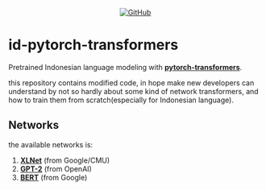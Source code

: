 <p align="center">
    <a href="https://github.com/drr3d/id-pytorch-transformers/blob/master/LICENSE">
        <img alt="GitHub" src="https://img.shields.io/badge/license-Apache%202-blue">
    </a>
</p>

# id-pytorch-transformers
Pretrained Indonesian language modeling with **[pytorch-transformers](https://github.com/huggingface/transformers)**.

this repository contains modified code, in hope make new developers can understand by not so hardly about some kind of network transformers, and how to train them from scratch(especially for Indonesian language).

## Networks
the available networks is:
1. **[XLNet](https://github.com/zihangdai/xlnet/)** (from Google/CMU)
2. **[GPT-2](https://blog.openai.com/better-language-models/)** (from OpenAI)
3. **[BERT](https://github.com/google-research/bert)** (from Google)